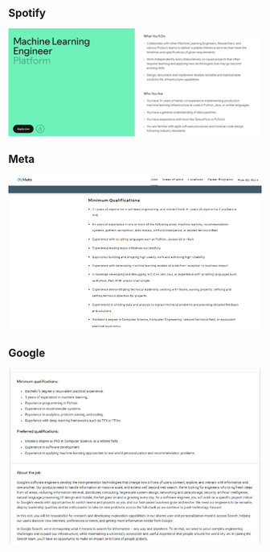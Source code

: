 ## Spotify

![alt text](image.png)

## Meta

![alt text](image-1.png)

## Google
![alt text](image-2.png)